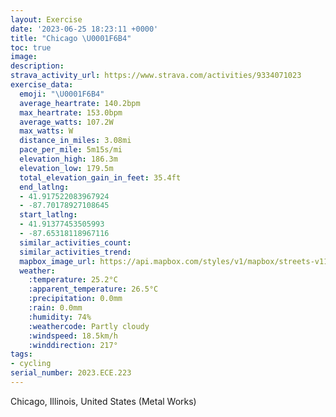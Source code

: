 ```yaml
---
layout: Exercise
date: '2023-06-25 18:23:11 +0000'
title: "Chicago \U0001F6B4"
toc: true
image:
description:
strava_activity_url: https://www.strava.com/activities/9334071023
exercise_data:
  emoji: "\U0001F6B4"
  average_heartrate: 140.2bpm
  max_heartrate: 153.0bpm
  average_watts: 107.2W
  max_watts: W
  distance_in_miles: 3.08mi
  pace_per_mile: 5m15s/mi
  elevation_high: 186.3m
  elevation_low: 179.5m
  total_elevation_gain_in_feet: 35.4ft
  end_latlng:
  - 41.917522083967924
  - -87.70178927108645
  start_latlng:
  - 41.91377453505993
  - -87.65318118967116
  similar_activities_count:
  similar_activities_trend:
  mapbox_image_url: https://api.mapbox.com/styles/v1/mapbox/streets-v11/static/path-5+787af2-1.0(_ry~Flf_vOiGrJ%5Dn%40aArA%3FDLRBHQb%40AVLrQ%40pGAfC%40%60Ax%40vFl%40~DPv%40z%40jGFz%40B%7CBDx%40%3FXjDEdAEXE%60%40SFKGw%40Bu%40%40IHQLENDLXF~ABvB%3FdEHbO%40vHHnG%3FpFCx%40UrBEh%40AfA%3FxBFrEVlFZlM%3FpDDnDDzGA%7CADxC%40~QAbDDpH%3F%60FBpGDnBKtH%40xN%3FLGT%3F%7CBIZQFcEF),pin-s-s+e5b22e(-87.65559,41.91536),pin-s-f+89ae00(-87.70168999999997,41.915039999999976)/auto/800x800?access_token=pk.eyJ1Ijoiam9zaGJlY2ttYW4iLCJhIjoiY205eWR2aDd1MWZ6djJrbXc4a3M0bWZleiJ9.XiG9OWkNcZk2QzjJbxLB4A
  weather:
    :temperature: 25.2°C
    :apparent_temperature: 26.5°C
    :precipitation: 0.0mm
    :rain: 0.0mm
    :humidity: 74%
    :weathercode: Partly cloudy
    :windspeed: 18.5km/h
    :winddirection: 217°
tags:
- cycling
serial_number: 2023.ECE.223
---
```

Chicago, Illinois, United States (Metal Works)
